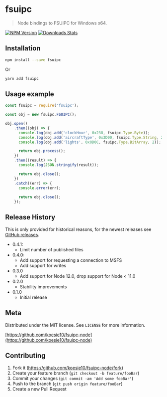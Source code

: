 # fsuipc
> Node bindings to FSUIPC for Windows x64.

[![NPM Version][npm-image]][npm-url]
[![Downloads Stats][npm-downloads]][npm-url]

## Installation

```sh
npm install --save fsuipc
```

Or

```sh
yarn add fsuipc
```

## Usage example

```js
const fsuipc = require('fsuipc');

const obj = new fsuipc.FSUIPC();

obj.open()
    .then((obj) => {
      console.log(obj.add('clockHour', 0x238, fsuipc.Type.Byte));
      console.log(obj.add('aircraftType', 0x3D00, fsuipc.Type.String, 256));
      console.log(obj.add('lights', 0x0D0C, fsuipc.Type.BitArray, 2));

      return obj.process();
    })
    .then((result) => {
      console.log(JSON.stringify(result));

      return obj.close();
    })
    .catch((err) => {
      console.error(err);
      
      return obj.close();
    });

```

## Release History

This is only provided for historical reasons, for the newest releases see [GitHub releases](https://github.com/koesie10/fsuipc-node/releases).

* 0.4.1:
    * Limit number of published files
* 0.4.0:
    * Add support for requesting a connection to MSFS
    * Add support for writes
* 0.3.0
    * Add support for Node 12.0, drop support for Node < 11.0
* 0.2.0
    * Stability improvements
* 0.1.0
    * Initial release

## Meta

Distributed under the MIT license. See ``LICENSE`` for more information.

[https://github.com/koesie10/fsuipc-node](https://github.com/koesie10/fsuipc-node)

## Contributing

1. Fork it (<https://github.com/koesie10/fsuipc-node/fork>)
2. Create your feature branch (`git checkout -b feature/fooBar`)
3. Commit your changes (`git commit -am 'Add some fooBar'`)
4. Push to the branch (`git push origin feature/fooBar`)
5. Create a new Pull Request

<!-- Markdown link & img dfn's -->
[npm-image]: https://img.shields.io/npm/v/fsuipc.svg?style=flat-square
[npm-url]: https://npmjs.org/package/fsuipc
[npm-downloads]: https://img.shields.io/npm/dm/fsuipc.svg?style=flat-square
